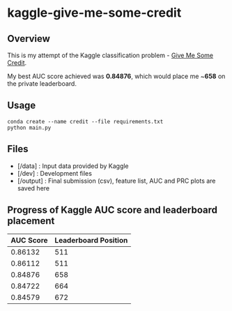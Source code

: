 # kaggle-give-me-some-credit

## Overview
This is my attempt of the Kaggle classification problem - [Give Me Some Credit](https://www.kaggle.com/c/GiveMeSomeCredit).

My best AUC score achieved was **0.84876**, which would place me ~**658** on the private leaderboard.

## Usage
```
conda create --name credit --file requirements.txt
python main.py
```

## Files
- [/data] : Input data provided by Kaggle
- [/dev] : Development files
- [/output] : Final submission (csv), feature list, AUC and PRC plots are saved here

## Progress of Kaggle AUC score and leaderboard placement

| AUC Score  | Leaderboard Position |
|------------|----------------------|
|0.86132| 511 |
|0.86112| 511|
|0.84876 | 658|
|0.84722 | 664|
|0.84579 | 672|